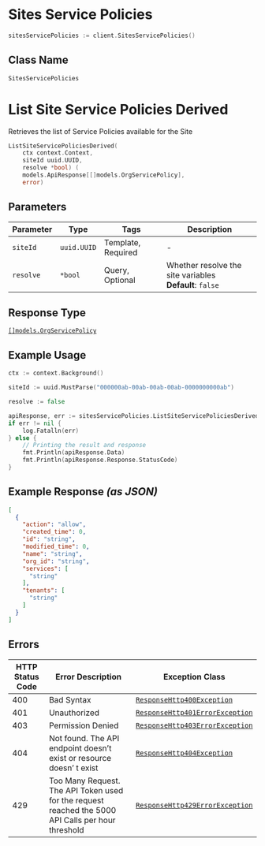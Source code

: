 # Sites Service Policies

```go
sitesServicePolicies := client.SitesServicePolicies()
```

## Class Name

`SitesServicePolicies`


# List Site Service Policies Derived

Retrieves the list of Service Policies available for the Site

```go
ListSiteServicePoliciesDerived(
    ctx context.Context,
    siteId uuid.UUID,
    resolve *bool) (
    models.ApiResponse[[]models.OrgServicePolicy],
    error)
```

## Parameters

| Parameter | Type | Tags | Description |
|  --- | --- | --- | --- |
| `siteId` | `uuid.UUID` | Template, Required | - |
| `resolve` | `*bool` | Query, Optional | Whether resolve the site variables<br>**Default**: `false` |

## Response Type

[`[]models.OrgServicePolicy`](../../doc/models/org-service-policy.md)

## Example Usage

```go
ctx := context.Background()

siteId := uuid.MustParse("000000ab-00ab-00ab-00ab-0000000000ab")

resolve := false

apiResponse, err := sitesServicePolicies.ListSiteServicePoliciesDerived(ctx, siteId, &resolve)
if err != nil {
    log.Fatalln(err)
} else {
    // Printing the result and response
    fmt.Println(apiResponse.Data)
    fmt.Println(apiResponse.Response.StatusCode)
}
```

## Example Response *(as JSON)*

```json
[
  {
    "action": "allow",
    "created_time": 0,
    "id": "string",
    "modified_time": 0,
    "name": "string",
    "org_id": "string",
    "services": [
      "string"
    ],
    "tenants": [
      "string"
    ]
  }
]
```

## Errors

| HTTP Status Code | Error Description | Exception Class |
|  --- | --- | --- |
| 400 | Bad Syntax | [`ResponseHttp400Exception`](../../doc/models/response-http-400-exception.md) |
| 401 | Unauthorized | [`ResponseHttp401ErrorException`](../../doc/models/response-http-401-error-exception.md) |
| 403 | Permission Denied | [`ResponseHttp403ErrorException`](../../doc/models/response-http-403-error-exception.md) |
| 404 | Not found. The API endpoint doesn’t exist or resource doesn’ t exist | [`ResponseHttp404Exception`](../../doc/models/response-http-404-exception.md) |
| 429 | Too Many Request. The API Token used for the request reached the 5000 API Calls per hour threshold | [`ResponseHttp429ErrorException`](../../doc/models/response-http-429-error-exception.md) |

